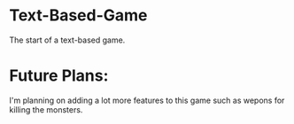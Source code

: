 # Text-Based-Game
The start of a text-based game.

# Future Plans:
I'm planning on adding a lot more features to this game such as wepons for killing the monsters.
